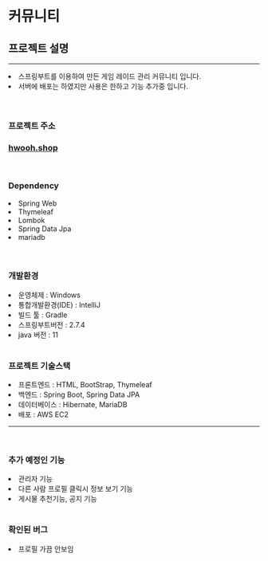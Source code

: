 # 커뮤니티

<h2>프로젝트 설명</h2>
<hr>
<li>스프링부트를 이용하여 만든 게임 레이드 관리 커뮤니티 입니다.</li>
<li>서버에 배포는 하였지만 사용은 한하고 기능 추가중 입니다.</li>
<br><br>
<h3>프로젝트 주소<h3>
<h3><a href ="https://www.hwooh.shop/">hwooh.shop</a></h3>

<br>
<h3>Dependency</h3>
<li>Spring Web</li>
<li>Thymeleaf</li>
<li>Lombok</li>
<li>Spring Data Jpa</li>
<li>mariadb</li>
<br><br>
<h3>개발환경</h3>
<li>운영체제 : Windows</li>
<li>통합개발환경(IDE) : IntelliJ</li>
<li>빌드 툴 : Gradle</li>
<li>스프링부트버전 : 2.7.4</li>
<li>java 버전 : 11</li>
<br>

<h3>프로젝트 기술스택</h3>
<li>프론트엔드 : HTML, BootStrap, Thymeleaf</li>
<li>백엔드 : Spring Boot, Spring Data JPA</li>
<li>데이터베이스 : Hibernate, MariaDB</li>
<li>배포 : AWS EC2</li>
<hr>

<br>
<h3>추가 예정인 기능</h3>
<li>관리자 기능</li>
<li>다른 사람 프로필 클릭시 정보 보기 기능</li>
<li>게시물 추천기능, 공지 기능</li>
<br>
<h3>확인된 버그</h3>
<li>프로필 가끔 안보임</li>




